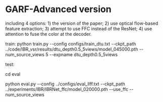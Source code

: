 # GARF-Advanced version
including 4 options: 1) the version of the paper; 2) use optical flow-based feature extraction; 3) attempt to use FFC instead of the ResNet; 4) use attention to fuse the color at the decoder.

train:
python train.py --config configs/train_dtu.txt --ckpt_path ../code/IBR_vsr/results/dtu_depth0.5_5views/model_045000.pth --num_source_views 5 --expname dtu_depth0.5_5views



test:

cd eval

python eval.py --config ../configs/eval_llff.txt --ckpt_path ../experiments/IBR/IBRNet_ffc/model_020000.pth --use_ffc --num_source_views
